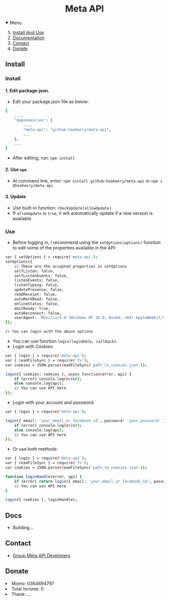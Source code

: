 <h1 align="center">Meta API</h1>
<details open="open">
    <summary>Menu</summary>
    <ol>
        <li><a href="#Install">Install And Use</a></li>
        <li><a href="#Docs">Documentation</a></li>
        <li><a href="#Contact">Contact</a></li>
        <li><a href="#Donate">Donate</a></li>
    </ol>
</details>

<!-- Install -->
## Install
### Install
#### 1. Edit package.json.
- Edit your package.json file as below:
```sh
{
    ...,
    "dependencies": {
        ...,
        "meta-api": "github:hoahenry/meta-api",
        ...
    },
    ...
}
```
- After editing, run: `npm install`
#### 2. Use `npm`
- At command line, enter: `npm install github:hoahenry/meta-api` or `npm i @hoahenry/meta-api`
#### 3. Update
- Use built-in function: `checkUpdate(allowUpdate)`
- If `allowUpdate` is `true`, it will automatically update if a new version is available.

### Use
- Before logging in, I recommend using the `setOptions(options)` function to edit some of the properties available in the API:
```sh
var { setOptions } = require('meta-api');
setOptions({
    // These are the accepted properties in setOptions
    selfListen: false,
    selfListenEvents: false,
    listenEvents: false,
    listenTyping: false,
    updatePresence: false,
    readReceipt: false,
    autoMarkRead: false,
    onlineStatus: false,
    emitReady: true,
    autoReconnect: false,
    userAgent: 'Mozilla/5.0 (Windows NT 10.0; Win64; x64) AppleWebKit/537.36 (KHTML, like Gecko) Chrome/108.0.0.0 Safari/537.36'
});

// You can login with the above options
```
- You can use function `login(loginData, callback)`.
- Login with Cookies:
```sh
var { login } = require('meta-api');
var { readFileSync } = require('fs');
var cookies = JSON.parse(readFileSync('path_to_cookies.json'));

login({ cookies: cookies }, async function(error, api) {
    if (error) console.log(error);
    else console.log(api);
    // You can use API here
});
```

- Login with your account and password:
```sh
var { login } = require('meta-api');

login({ email: 'your_email_or_facebook_id', password: 'your_password' }, async function (error, api) {
    if (error) console.log(error);
    else console.log(api);
    // You can use API here
});
```
- Or use both methods:
```sh
var { login } = require('meta-api');
var { readFileSync } = require('fs');
var cookies = JSON.parse(readFileSync('path_to_cookies.json'));

function loginHandle(error, api) {
    if (error) return login({ email: 'your_email_or_facebook_id', password: 'your_password' }, loginHandle);
    // You can use API here
}

login({ cookies }, loginHandle);
```

<!-- Docs -->
## Docs
- Building...

<!-- Contact -->
## Contact
- <a href=https://m.me/j/AbbhSpScpDvsVAgT/>Group Meta API Developers</a>

<!-- Donate -->
## Donate

<li>Momo: 0364694797</li>
<li>Total Income: 0</li>
<li>Thank: ...</li>
